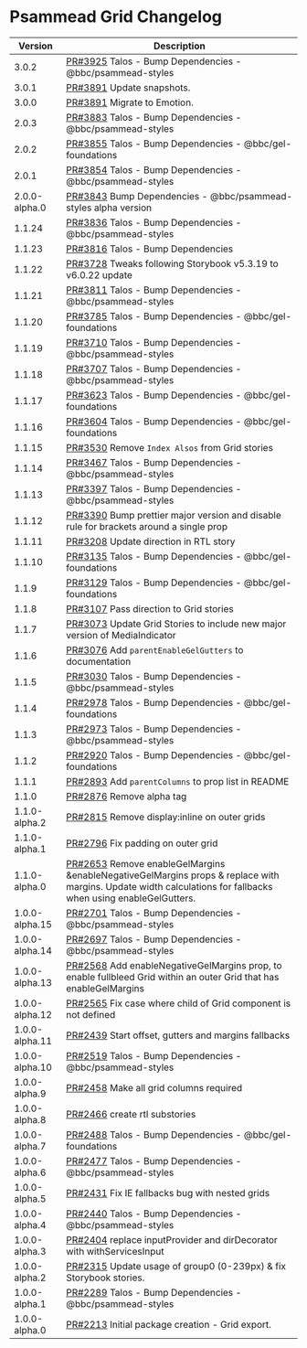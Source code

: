 # Psammead Grid Changelog

<!-- prettier-ignore -->
| Version | Description |
|---------|-------------|
| 3.0.2 | [PR#3925](https://github.com/bbc/psammead/pull/3925) Talos - Bump Dependencies - @bbc/psammead-styles |
| 3.0.1 | [PR#3891](https://github.com/bbc/psammead/pull/3894) Update snapshots. |
| 3.0.0 | [PR#3891](https://github.com/bbc/psammead/pull/3891) Migrate to Emotion. |
| 2.0.3 | [PR#3883](https://github.com/bbc/psammead/pull/3883) Talos - Bump Dependencies - @bbc/psammead-styles |
| 2.0.2 | [PR#3855](https://github.com/bbc/psammead/pull/3855) Talos - Bump Dependencies - @bbc/gel-foundations |
| 2.0.1 | [PR#3854](https://github.com/bbc/psammead/pull/3854) Talos - Bump Dependencies - @bbc/psammead-styles |
| 2.0.0-alpha.0 | [PR#3843](https://github.com/bbc/psammead/pull/3843) Bump Dependencies - @bbc/psammead-styles alpha version |
| 1.1.24 | [PR#3836](https://github.com/bbc/psammead/pull/3836) Talos - Bump Dependencies - @bbc/psammead-styles |
| 1.1.23 | [PR#3816](https://github.com/bbc/psammead/pull/3816) Talos - Bump Dependencies |
| 1.1.22 | [PR#3728](https://github.com/bbc/psammead/pull/3728) Tweaks following Storybook v5.3.19 to v6.0.22 update |
| 1.1.21 | [PR#3811](https://github.com/bbc/psammead/pull/3811) Talos - Bump Dependencies - @bbc/psammead-styles |
| 1.1.20 | [PR#3785](https://github.com/bbc/psammead/pull/3785) Talos - Bump Dependencies - @bbc/gel-foundations |
| 1.1.19 | [PR#3710](https://github.com/bbc/psammead/pull/3710) Talos - Bump Dependencies - @bbc/psammead-styles |
| 1.1.18 | [PR#3707](https://github.com/bbc/psammead/pull/3707) Talos - Bump Dependencies - @bbc/psammead-styles |
| 1.1.17 | [PR#3623](https://github.com/bbc/psammead/pull/3623) Talos - Bump Dependencies - @bbc/gel-foundations |
| 1.1.16 | [PR#3604](https://github.com/bbc/psammead/pull/3604) Talos - Bump Dependencies - @bbc/gel-foundations |
| 1.1.15 | [PR#3530](https://github.com/bbc/psammead/pull/3530) Remove `Index Alsos` from Grid stories |
| 1.1.14 | [PR#3467](https://github.com/bbc/psammead/pull/3467) Talos - Bump Dependencies - @bbc/psammead-styles |
| 1.1.13 | [PR#3397](https://github.com/bbc/psammead/pull/3397) Talos - Bump Dependencies - @bbc/psammead-styles |
| 1.1.12 | [PR#3390](https://github.com/bbc/psammead/pull/3290) Bump prettier major version and disable rule for brackets around a single prop |
| 1.1.11 | [PR#3208](https://github.com/bbc/psammead/pull/3208) Update direction in RTL story |
| 1.1.10 | [PR#3135](https://github.com/bbc/psammead/pull/3135) Talos - Bump Dependencies - @bbc/gel-foundations |
| 1.1.9 | [PR#3129](https://github.com/bbc/psammead/pull/3129) Talos - Bump Dependencies - @bbc/gel-foundations |
| 1.1.8 | [PR#3107](https://github.com/bbc/psammead/pull/3107) Pass direction to Grid stories |
| 1.1.7 | [PR#3073](https://github.com/bbc/psammead/pull/3073) Update Grid Stories to include new major version of MediaIndicator |
| 1.1.6 | [PR#3076](https://github.com/bbc/psammead/pull/3076) Add `parentEnableGelGutters` to documentation |
| 1.1.5 | [PR#3030](https://github.com/bbc/psammead/pull/3030) Talos - Bump Dependencies - @bbc/psammead-styles |
| 1.1.4 | [PR#2978](https://github.com/bbc/psammead/pull/2978) Talos - Bump Dependencies - @bbc/gel-foundations |
| 1.1.3 | [PR#2973](https://github.com/bbc/psammead/pull/2973) Talos - Bump Dependencies - @bbc/psammead-styles |
| 1.1.2 | [PR#2920](https://github.com/bbc/psammead/pull/2920) Talos - Bump Dependencies - @bbc/gel-foundations |
| 1.1.1 | [PR#2893](https://github.com/bbc/psammead/pull/2893) Add `parentColumns` to prop list in README |
| 1.1.0 | [PR#2876](https://github.com/bbc/psammead/pull/2876) Remove alpha tag |
| 1.1.0-alpha.2 | [PR#2815](https://github.com/bbc/psammead/pull/2815) Remove display:inline on outer grids |
| 1.1.0-alpha.1 | [PR#2796](https://github.com/bbc/psammead/pull/2796) Fix padding on outer grid  |
| 1.1.0-alpha.0 | [PR#2653](https://github.com/bbc/psammead/pull/2653) Remove enableGelMargins &enableNegativeGelMargins props & replace with margins. Update width calculations for fallbacks when using enableGelGutters. |
| 1.0.0-alpha.15 | [PR#2701](https://github.com/bbc/psammead/pull/2701) Talos - Bump Dependencies - @bbc/psammead-styles |
| 1.0.0-alpha.14 | [PR#2697](https://github.com/bbc/psammead/pull/2697) Talos - Bump Dependencies - @bbc/psammead-styles |
| 1.0.0-alpha.13 | [PR#2568](https://github.com/bbc/psammead/pull/2568) Add enableNegativeGelMargins prop, to enable fullbleed Grid within an outer Grid that has enableGelMargins |
| 1.0.0-alpha.12 | [PR#2565](https://github.com/bbc/psammead/pull/2565) Fix case where child of Grid component is not defined |
| 1.0.0-alpha.11 | [PR#2439](https://github.com/bbc/psammead/pull/2439) Start offset, gutters and margins fallbacks |
| 1.0.0-alpha.10 | [PR#2519](https://github.com/bbc/psammead/pull/2519) Talos - Bump Dependencies - @bbc/psammead-styles |
| 1.0.0-alpha.9 | [PR#2458](https://github.com/bbc/psammead/pull/2458) Make all grid columns required |
| 1.0.0-alpha.8 | [PR#2466](https://github.com/bbc/psammead/pull/2466) create rtl substories |
| 1.0.0-alpha.7 | [PR#2488](https://github.com/bbc/psammead/pull/2488) Talos - Bump Dependencies - @bbc/gel-foundations |
| 1.0.0-alpha.6 | [PR#2477](https://github.com/bbc/psammead/pull/2477) Talos - Bump Dependencies - @bbc/psammead-styles |
| 1.0.0-alpha.5 | [PR#2431](https://github.com/bbc/psammead/pull/2431) Fix IE fallbacks bug with nested grids |
| 1.0.0-alpha.4 | [PR#2440](https://github.com/bbc/psammead/pull/2440) Talos - Bump Dependencies - @bbc/psammead-styles |
| 1.0.0-alpha.3 | [PR#2404](https://github.com/bbc/psammead/pull/2404) replace inputProvider and dirDecorator with withServicesInput |
| 1.0.0-alpha.2 | [PR#2315](https://github.com/bbc/psammead/pull/2315) Update usage of group0 (0-239px) & fix Storybook stories. |
| 1.0.0-alpha.1 | [PR#2289](https://github.com/bbc/psammead/pull/2289) Talos - Bump Dependencies - @bbc/psammead-styles |
| 1.0.0-alpha.0 | [PR#2213](https://github.com/bbc/psammead/pull/2213) Initial package creation - Grid export. |
